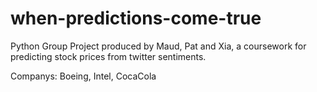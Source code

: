 when-predictions-come-true
==========================

Python Group Project produced by Maud, Pat and Xia, a coursework for predicting stock prices from twitter sentiments. 

Companys: Boeing, Intel, CocaCola
